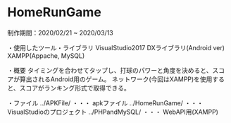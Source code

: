 # HomeRunGame

制作期間：2020/02/21 ~ 2020/03/13

・使用したツール・ライブラリ
  VisualStudio2017
  DXライブラリ(Android ver)
  XAMPP(Appache, MySQL)
  
・概要
タイミングを合わせてタップし、打球のパワーと角度を決めると、スコアが算出されるAndroid用のゲーム。
ネットワーク(今回はXAMPP)を使用すると、スコアがランキング形式で取得できる。

・ファイル
../APKFile/      ・・・  apkファイル
../HomeRunGame/  ・・・  VisualStudioのプロジェクト
../PHPandMySQL/  ・・・  WebAPI用(XAMPP)
